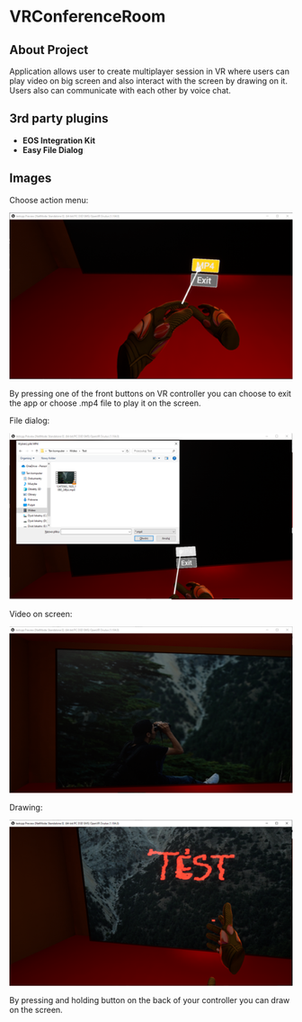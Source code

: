 # VRConferenceRoom
## About Project
Application allows user to create multiplayer session in VR where users can play video on big screen and also interact with the screen by drawing on it. Users also can communicate with each other by voice chat.

## 3rd party plugins
- **EOS Integration Kit**
- **Easy File Dialog**

## Images
Choose action menu:

<img src="./images/menu.PNG">

By pressing one of the front buttons on VR controller you can choose to exit the app or choose .mp4 file to play it on the screen.

File dialog:

<img src="./images/file_dialog.PNG">

Video on screen:

<img src="./images/video.PNG">


Drawing: 

<img src="./images/drawing.PNG">

By pressing and holding button on the back of your controller you can draw on the screen.